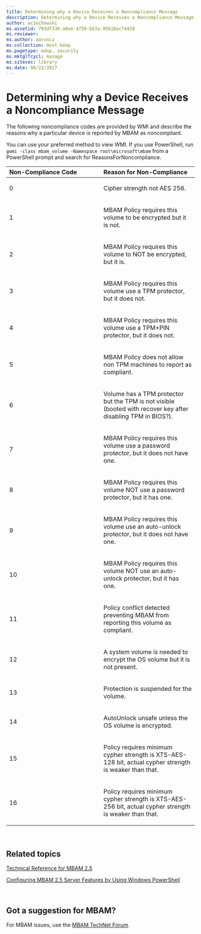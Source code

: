 ```yaml
---
title: Determining why a Device Receives a Noncompliance Message
description: Determining why a Device Receives a Noncompliance Message
author: aczechowski
ms.assetid: 793df330-a0ee-4759-b53a-95618ac74428
ms.reviewer:
ms.author: aaroncz
ms.collection: must-keep
ms.pagetype: mdop, security
ms.mktglfcycl: manage
ms.sitesec: library
ms.date: 08/22/2017
---
```



# Determining why a Device Receives a Noncompliance Message


The following noncompliance codes are provided by WMI and describe the reasons why a particular device is reported by MBAM as noncompliant.

You can use your preferred method to view WMI. If you use PowerShell, run `gwmi -class mbam_volume -Namespace root\microsoft\mbam` from a PowerShell prompt and search for ReasonsForNoncompliance.

<table>
<colgroup>
<col width="50%" />
<col width="50%" />
</colgroup>
<thead>
<tr class="header">
<th align="left">Non-Compliance Code</th>
<th align="left">Reason for Non-Compliance</th>
</tr>
</thead>
<tbody>
<tr class="odd">
<td align="left"><p>0</p></td>
<td align="left"><p>Cipher strength not AES 256.</p></td>
</tr>
<tr class="even">
<td align="left"><p>1</p></td>
<td align="left"><p>MBAM Policy requires this volume to be encrypted but it is not.</p></td>
</tr>
<tr class="odd">
<td align="left"><p>2</p></td>
<td align="left"><p>MBAM Policy requires this volume to NOT be encrypted, but it is.</p></td>
</tr>
<tr class="even">
<td align="left"><p>3</p></td>
<td align="left"><p>MBAM Policy requires this volume use a TPM protector, but it does not.</p></td>
</tr>
<tr class="odd">
<td align="left"><p>4</p></td>
<td align="left"><p>MBAM Policy requires this volume use a TPM+PIN protector, but it does not.</p></td>
</tr>
<tr class="even">
<td align="left"><p>5</p></td>
<td align="left"><p>MBAM Policy does not allow non TPM machines to report as compliant.</p></td>
</tr>
<tr class="odd">
<td align="left"><p>6</p></td>
<td align="left"><p>Volume has a TPM protector but the TPM is not visible (booted with recover key after disabling TPM in BIOS?).</p></td>
</tr>
<tr class="even">
<td align="left"><p>7</p></td>
<td align="left"><p>MBAM Policy requires this volume use a password protector, but it does not have one.</p></td>
</tr>
<tr class="odd">
<td align="left"><p>8</p></td>
<td align="left"><p>MBAM Policy requires this volume NOT use a password protector, but it has one.</p></td>
</tr>
<tr class="even">
<td align="left"><p>9</p></td>
<td align="left"><p>MBAM Policy requires this volume use an auto-unlock protector, but it does not have one.</p></td>
</tr>
<tr class="odd">
<td align="left"><p>10</p></td>
<td align="left"><p>MBAM Policy requires this volume NOT use an auto-unlock protector, but it has one.</p></td>
</tr>
<tr class="even">
<td align="left"><p>11</p></td>
<td align="left"><p>Policy conflict detected preventing MBAM from reporting this volume as compliant.</p></td>
</tr>
<tr class="odd">
<td align="left"><p>12</p></td>
<td align="left"><p>A system volume is needed to encrypt the OS volume but it is not present.</p></td>
</tr>
<tr class="even">
<td align="left"><p>13</p></td>
<td align="left"><p>Protection is suspended for the volume.</p></td>
</tr>
<tr class="odd">
<td align="left"><p>14</p></td>
<td align="left"><p>AutoUnlock unsafe unless the OS volume is encrypted.</p></td>
</tr>
<tr class="even">
<td align="left"><p>15</p></td>
<td align="left"><p>Policy requires minimum cypher strength is XTS-AES-128 bit, actual cypher strength is weaker than that.</p></td>
</tr>
<tr class="odd">
<td align="left"><p>16</p></td>
<td align="left"><p>Policy requires minimum cypher strength is XTS-AES-256 bit, actual cypher strength is weaker than that.</p></td>
</tr>
</tbody>
</table>

 

## Related topics


[Technical Reference for MBAM 2.5](technical-reference-for-mbam-25.md)

[Configuring MBAM 2.5 Server Features by Using Windows PowerShell](configuring-mbam-25-server-features-by-using-windows-powershell.md)

 
## Got a suggestion for MBAM?

For MBAM issues, use the [MBAM TechNet Forum](https://social.technet.microsoft.com/Forums/home?forum=mdopmbam).
 





